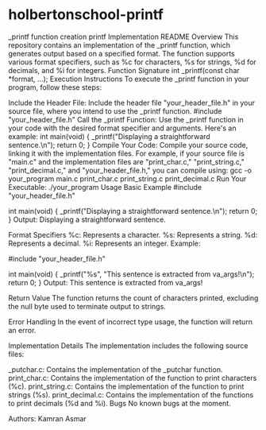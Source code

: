 # holbertonschool-printf
_printf function creation
printf  Implementation README Overview This repository contains an implementation of the _printf function, which generates output based on a specified format. The function supports various format specifiers, such as %c for characters, %s for strings, %d for decimals, and %i for integers. Function Signature int _printf(const char *format, ...); Execution Instructions To execute the _printf function in your program, follow these steps:


Include the Header File: Include the header file "your_header_file.h" in your source file, where you intend to use the _printf function. #include "your_header_file.h" Call the _printf Function: Use the _printf function in your code with the desired format specifier and arguments. Here's an example: int main(void) { _printf("Displaying a straightforward sentence.\n"); return 0; } Compile Your Code: Compile your source code, linking it with the implementation files. For example, if your source file is "main.c" and the implementation files are "print_char.c," "print_string.c," "print_decimal.c," and "your_header_file.h," you can compile using: gcc -o your_program main.c print_char.c print_string.c print_decimal.c Run Your Executable: ./your_program Usage Basic Example #include "your_header_file.h"

int main(void) { _printf("Displaying a straightforward sentence.\n"); return 0; } Output: Displaying a straightforward sentence.

Format Specifiers %c: Represents a character. %s: Represents a string. %d: Represents a decimal. %i: Represents an integer. Example:

#include "your_header_file.h"

int  main(void) { _printf("%s", "This sentence is extracted from va_args!\n"); return 0; } Output: This sentence is extracted from va_args!

Return Value The function returns the count of characters printed, excluding the null byte used to terminate output to strings.

Error Handling In the event of incorrect type usage, the function will return an error.

Implementation Details The implementation includes the following source files:

_putchar.c: Contains the implementation of the _putchar function. print_char.c: Contains the implementation of the function to print characters (%c). print_string.c: Contains the implementation of the function to print strings (%s). print_decimal.c: Contains the implementation of the functions to print decimals (%d and %i). Bugs No known bugs at the moment.


Authors: Kamran Asmar
